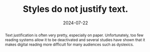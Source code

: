---
N: '186'
Rubrique: Présentation
title: Styles do not justify text. 
abstract: Text justification is often very pretty, especially on paper. Unfortunately, too few reading systems allow it to be deactivated and several studies have shown that it makes digital reading more difficult for many audiences such as dyslexics.
categories: ["Presentation"]
agrege: O4186-E065
opquast: '4 186'
indiceebook: '65'
description: "Rule n° 065"
before: "064"
weight: "065"
after: "066"
actif: '1'
layout: rules
date: 2024-07-22
tags: ["Accessibility", ""]
objectif: ["Make it easier to read on screen, particularly for people with dyslexia.", "Improve the accessibility of content for people with disabilities."]
Meo: ["Do not use the CSS property text-align with the value justify, or any other equivalent."]
Controle: ["Check the CSS code for the absence of text-align rules: justify.", "Check the HTML code for the absence of attributes HTML align=justify."]
epubcheck: 
ace: 
Source: ["Opquast"]
Referentiel: [""]
Steps: ["conception", ""]
---
